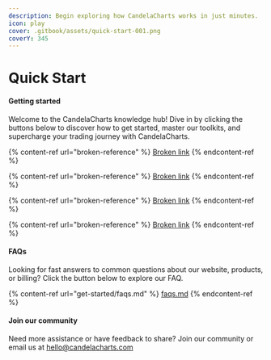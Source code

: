 ```yaml
---
description: Begin exploring how CandelaCharts works in just minutes.
icon: play
cover: .gitbook/assets/quick-start-001.png
coverY: 345
---
```


# Quick Start

#### Getting started

Welcome to the CandelaCharts knowledge hub! Dive in by clicking the buttons below to discover how to get started, master our toolkits, and supercharge your trading journey with CandelaCharts.

{% content-ref url="broken-reference" %}
[Broken link](broken-reference)
{% endcontent-ref %}

{% content-ref url="broken-reference" %}
[Broken link](broken-reference)
{% endcontent-ref %}

{% content-ref url="broken-reference" %}
[Broken link](broken-reference)
{% endcontent-ref %}

{% content-ref url="broken-reference" %}
[Broken link](broken-reference)
{% endcontent-ref %}

#### FAQs

Looking for fast answers to common questions about our website, products, or billing? Click the button below to explore our FAQ.

{% content-ref url="get-started/faqs.md" %}
[faqs.md](get-started/faqs.md)
{% endcontent-ref %}

#### Join our community

Need more assistance or have feedback to share? Join our community or email us at hello@candelacharts.com
